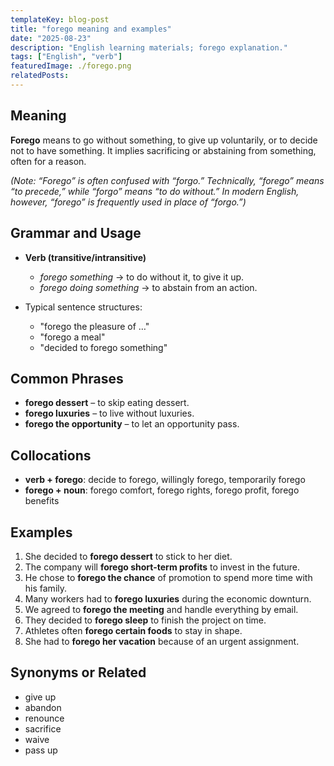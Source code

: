 ```yaml
---
templateKey: blog-post
title: "forego meaning and examples"
date: "2025-08-23"
description: "English learning materials; forego explanation."
tags: ["English", "verb"]
featuredImage: ./forego.png
relatedPosts:
---
```


## Meaning

**Forego** means to go without something, to give up voluntarily, or to decide not to have something. It implies sacrificing or abstaining from something, often for a reason.

_(Note: “Forego” is often confused with “forgo.” Technically, “forego” means “to precede,” while “forgo” means “to do without.” In modern English, however, “forego” is frequently used in place of “forgo.”)_

## Grammar and Usage

- **Verb (transitive/intransitive)**

  - _forego something_ → to do without it, to give it up.
  - _forego doing something_ → to abstain from an action.

- Typical sentence structures:

  - "forego the pleasure of …"
  - "forego a meal"
  - "decided to forego something"

## Common Phrases

- **forego dessert** – to skip eating dessert.
- **forego luxuries** – to live without luxuries.
- **forego the opportunity** – to let an opportunity pass.

## Collocations

- **verb + forego**: decide to forego, willingly forego, temporarily forego
- **forego + noun**: forego comfort, forego rights, forego profit, forego benefits

## Examples

1. She decided to **forego dessert** to stick to her diet.
2. The company will **forego short-term profits** to invest in the future.
3. He chose to **forego the chance** of promotion to spend more time with his family.
4. Many workers had to **forego luxuries** during the economic downturn.
5. We agreed to **forego the meeting** and handle everything by email.
6. They decided to **forego sleep** to finish the project on time.
7. Athletes often **forego certain foods** to stay in shape.
8. She had to **forego her vacation** because of an urgent assignment.

## Synonyms or Related

- give up
- abandon
- renounce
- sacrifice
- waive
- pass up
